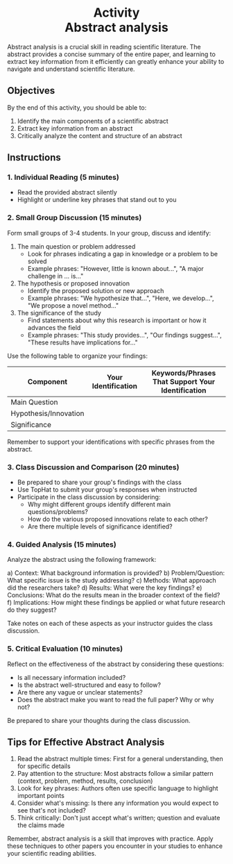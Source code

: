 <h1 align="center">
<b>Activity</b><br>
Abstract analysis
</h1>

Abstract analysis is a crucial skill in reading scientific literature.
The abstract provides a concise summary of the entire paper, and learning to extract key information from it efficiently can greatly enhance your ability to navigate and understand scientific literature.

## Objectives

By the end of this activity, you should be able to:

1.  Identify the main components of a scientific abstract
2.  Extract key information from an abstract
3.  Critically analyze the content and structure of an abstract

## Instructions

### 1. Individual Reading (5 minutes)

-   Read the provided abstract silently
-   Highlight or underline key phrases that stand out to you

### 2. Small Group Discussion (15 minutes)

Form small groups of 3-4 students.
In your group, discuss and identify:

1.  The main question or problem addressed
    -   Look for phrases indicating a gap in knowledge or a problem to be solved
    -   Example phrases: "However, little is known about...", "A major challenge in ... is..."
2.  The hypothesis or proposed innovation
    -   Identify the proposed solution or new approach
    -   Example phrases: "We hypothesize that...", "Here, we develop...", "We propose a novel method..."
3.  The significance of the study
    -   Find statements about why this research is important or how it advances the field
    -   Example phrases: "This study provides...", "Our findings suggest...", "These results have implications for..."

Use the following table to organize your findings:

| Component | Your Identification | Keywords/Phrases That Support Your Identification |
|-----------|---------------------|--------------------------------------------------|
| Main Question |                 |                                                  |
| Hypothesis/Innovation |         |                                                  |
| Significance |                  |                                                  |

Remember to support your identifications with specific phrases from the abstract.

### 3. Class Discussion and Comparison (20 minutes)

-   Be prepared to share your group's findings with the class
-   Use TopHat to submit your group's responses when instructed
-   Participate in the class discussion by considering:
    -   Why might different groups identify different main questions/problems?
    -   How do the various proposed innovations relate to each other?
    -   Are there multiple levels of significance identified?

### 4. Guided Analysis (15 minutes)

Analyze the abstract using the following framework:

a) Context: What background information is provided?
b) Problem/Question: What specific issue is the study addressing?
c) Methods: What approach did the researchers take?
d) Results: What were the key findings?
e) Conclusions: What do the results mean in the broader context of the field?
f) Implications: How might these findings be applied or what future research do they suggest?

Take notes on each of these aspects as your instructor guides the class discussion.

### 5. Critical Evaluation (10 minutes)

Reflect on the effectiveness of the abstract by considering these questions:

- Is all necessary information included?
- Is the abstract well-structured and easy to follow?
- Are there any vague or unclear statements?
- Does the abstract make you want to read the full paper? Why or why not?

Be prepared to share your thoughts during the class discussion.

## Tips for Effective Abstract Analysis

1. Read the abstract multiple times: First for a general understanding, then for specific details
2. Pay attention to the structure: Most abstracts follow a similar pattern (context, problem, method, results, conclusion)
3. Look for key phrases: Authors often use specific language to highlight important points
4. Consider what's missing: Is there any information you would expect to see that's not included?
5. Think critically: Don't just accept what's written; question and evaluate the claims made

Remember, abstract analysis is a skill that improves with practice. Apply these techniques to other papers you encounter in your studies to enhance your scientific reading abilities.
